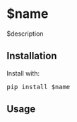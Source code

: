# $name

$description

## Installation

Install with:

<pre>
pip install $name
</pre>



## Usage

<pre>

</pre>

